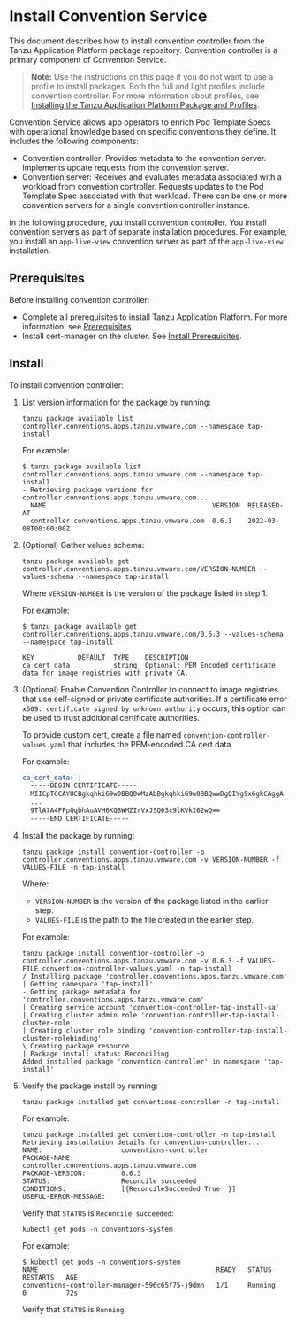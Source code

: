 # Install Convention Service

This document describes how to install convention controller
from the Tanzu Application Platform package repository.
Convention controller is a primary component of Convention Service.

>**Note:** Use the instructions on this page if you do not want to use a profile to install packages.
Both the full and light profiles include convention controller.
For more information about profiles, see [Installing the Tanzu Application Platform Package and Profiles](../install.md).

Convention Service allows app operators to enrich Pod Template Specs with operational knowledge
based on specific conventions they define. It includes the following components:

- Convention controller: Provides metadata to the convention server.
Implements update requests from the convention server.
- Convention server: Receives and evaluates metadata associated with a workload from convention
controller. Requests updates to the Pod Template Spec associated with that workload.
There can be one or more convention servers for a single convention controller instance.

In the following procedure, you install convention controller.
You install convention servers as part of separate installation procedures.
For example, you install an `app-live-view` convention server as part of the `app-live-view`
installation.

## <a id='prereqs'></a> Prerequisites

Before installing convention controller:

- Complete all prerequisites to install Tanzu Application Platform. For more information, see [Prerequisites](../prerequisites.md).
- Install cert-manager on the cluster. See [Install Prerequisites](../install-components.md#install-prereqs).

## <a id='install'></a> Install

To install convention controller:

1. List version information for the package by running:

    ```console
    tanzu package available list controller.conventions.apps.tanzu.vmware.com --namespace tap-install
    ```

    For example:

    ```console
    $ tanzu package available list controller.conventions.apps.tanzu.vmware.com --namespace tap-install
    - Retrieving package versions for controller.conventions.apps.tanzu.vmware.com...
      NAME                                          VERSION  RELEASED-AT
      controller.conventions.apps.tanzu.vmware.com  0.6.3    2022-03-08T00:00:00Z
    ```

1. (Optional) Gather values schema:

    ```console
    tanzu package available get controller.conventions.apps.tanzu.vmware.com/VERSION-NUMBER --values-schema --namespace tap-install
    ```

    Where `VERSION-NUMBER` is the version of the package listed in step 1.

    For example:

    ```console
    $ tanzu package available get controller.conventions.apps.tanzu.vmware.com/0.6.3 --values-schema --namespace tap-install

    KEY           DEFAULT  TYPE    DESCRIPTION                                                                   
    ca_cert_data           string  Optional: PEM Encoded certificate data for image registries with private CA.  
    ```

1. (Optional) Enable Convention Controller to connect to image registries that use self-signed or private certificate authorities.
If a certificate error `x509: certificate signed by unknown authority` occurs, this option can be used to trust additional certificate authorities.

    To provide custom cert, create a file named `convention-controller-values.yaml` that includes the PEM-encoded CA cert data.

    For example:

    ```yaml
    ca_cert_data: |
      -----BEGIN CERTIFICATE-----
      MIICpTCCAYUCBgkqhkiG9w0BBQ0wMzAbBgkqhkiG9w0BBQwwDgQIYg9x6gkCAggA
      ...
      9TlA7A4FFpQqbhAuAVH6KQ8WMZIrVxJSQ03c9lKVkI62wQ==
      -----END CERTIFICATE-----
    ```

1. Install the package by running:

    ```console
    tanzu package install convention-controller -p controller.conventions.apps.tanzu.vmware.com -v VERSION-NUMBER -f VALUES-FILE -n tap-install
    ```
    Where:

      - `VERSION-NUMBER` is the version of the package listed in the earlier step.
      - `VALUES-FILE` is the path to the file created in the earlier step.

    For example:

    ```console
    tanzu package install convention-controller -p controller.conventions.apps.tanzu.vmware.com -v 0.6.3 -f VALUES-FILE convention-controller-values.yaml -n tap-install
    / Installing package 'controller.conventions.apps.tanzu.vmware.com'
    | Getting namespace 'tap-install'
    - Getting package metadata for 'controller.conventions.apps.tanzu.vmware.com'
    | Creating service account 'convention-controller-tap-install-sa'
    | Creating cluster admin role 'convention-controller-tap-install-cluster-role'
    | Creating cluster role binding 'convention-controller-tap-install-cluster-rolebinding'
    \ Creating package resource
    | Package install status: Reconciling
    Added installed package 'convention-controller' in namespace 'tap-install'
    ```

1. Verify the package install by running:

    ```console
    tanzu package installed get conventions-controller -n tap-install
    ```

    For example:

    ```console
    tanzu package installed get convention-controller -n tap-install
    Retrieving installation details for convention-controller...
    NAME:                    conventions-controller
    PACKAGE-NAME:            controller.conventions.apps.tanzu.vmware.com
    PACKAGE-VERSION:         0.6.3
    STATUS:                  Reconcile succeeded
    CONDITIONS:              [{ReconcileSucceeded True  }]
    USEFUL-ERROR-MESSAGE:
    ```

    Verify that `STATUS` is `Reconcile succeeded`:

    ```console
    kubectl get pods -n conventions-system
    ```

    For example:

    ```console
    $ kubectl get pods -n conventions-system
    NAME                                             READY   STATUS    RESTARTS   AGE
    conventions-controller-manager-596c65f75-j9dmn   1/1     Running   0          72s
    ```

    Verify that `STATUS` is `Running`.
